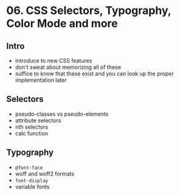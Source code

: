 # 06. CSS Selectors, Typography, Color Mode and more

## Intro 

- introduce to new CSS features
- don't sweat about memorizing all of these 
- suffice to know that these exist and you can look up the proper implementation later

## Selectors

- pseudo-classes vs pseudo-elements
- attribute selectors
- nth selectors
- calc function 

## Typography

- `@font-face`
- woff and woff2 formats
- `font-display`
- variable fonts